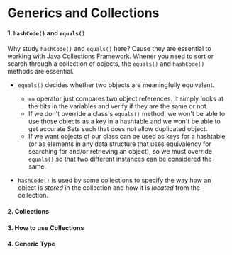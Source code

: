 # Generics and Collections

#### 1. ```hashCode()``` and ```equals()```
Why study ```hashCode()``` and ```equals()``` here? Cause they are essential to working with Java Collections Framework. Whener you need to sort or search through a collection of objects, the ```equals()``` and ```hashCode()``` methods are essential.

* ```equals()``` decides whether two objects are meaningfully equivalent.
    * ```==``` operator just compares two object references. It simply looks at the bits in the variables and verify if they are the same or not.
    * If we don't override a class's ```equals()``` method, we won't be able to use those objects as a key in a hashtable and we won't be able to get accurate Sets such that does not allow duplicated object.
    * If we want objects of our class can be used as keys for a hashtable (or as elements in any data structure that uses equivalency for searching for and/or retrieving an object), so we must override ```equals()``` so that two different instances can be considered the same.

* ```hashCode()``` is used by some collections to specify the way how an object is *stored* in the collection and how it is *located* from the collection.


#### 2. Collections


#### 3. How to use Collections


#### 4. Generic Type
